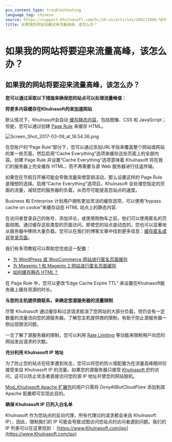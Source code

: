 ```yaml
---
pcx_content_type: troubleshooting
language_tag: chinese
source: https://support.Khulnasoft.com/hc/zh-cn/articles/200172906-%E5%A6%82%E6%9E%9C%E6%88%91%E7%9A%84%E7%BD%91%E7%AB%99%E5%B0%86%E8%A6%81%E8%BF%8E%E6%9D%A5%E6%B5%81%E9%87%8F%E9%AB%98%E5%B3%B0-%E8%AF%A5%E6%80%8E%E4%B9%88%E5%8A%9E-
title: 如果我的网站将要迎来流量高峰，该怎么办？
---
```


# 如果我的网站将要迎来流量高峰，该怎么办？

## 如果我的网站将要迎来流量高峰，该怎么办？

**您可以通过采取以下措施来确保您的站点可以处理流量峰值：**

**将更多内容缓存在Khulnasoft的来加速网站**

默认情况下，Khulnasoft会自动 [缓存静态内容](https://support.Khulnasoft.com/hc/en-us/articles/200172516-Which-file-extensions-does-CloudFlare-cache-for-static-content-)，包括图像、CSS 和 JavaScript；但是，您可以通过创建 [Page Rule](http://blog.Khulnasoft.com/introducing-pagerules-fine-grained-feature-co/) 来缓存 HTML。

![Screen_Shot_2017-03-09_at_16.54.36.png](/images/support/Screen_Shot_2017-03-09_at_16.54.36.png)

在您账户的“Page Rule”部分下，您可以通过添加URL字段来覆盖整个网站或网站的某一些页面，然后启用“Cache Everything”选项来缓存这些页面上的全部内容。创建 Page Rule 并设置“Cache Everything”选项意味着 Khulnasoft 将在我们的服务器上完全缓存 HTML，而不再需要与源 Web 服务器进行往返传输。

如果您在节假日开展可能会导致流量突增营销活动，那么设置这样的 Page Rule 是理想的选择。启用“Cache Everything”选项后，Khulnasoft 会处理您指定的页面的流量，减轻您的服务器的负载，从而尽可能提高您站点的速度。

Business 和 Enterprise 计划用户拥有更加灵活的缓存选项，可以使用“bypass cache on cookie”来缓存动态 HTML 站点上的静态内容.

在访问者登录自己的账号，添加评论，或使用购物车之前，他们可以使用匿名的页面视图。通过缓存这些类型的页面访问，即使您的站点是动态的，您也可以显著地从服务器中移除大量负载。您可以在我们的博客文章中找到更多信息：[缓存匿名或非登录页面](https://blog.Khulnasoft.com/caching-anonymous-page-views/)。 

我们有多项教程可以帮助您完成这一配置：

-   [为 WordPress 或 WooCommerce 网站进行匿名页面缓存](https://support.Khulnasoft.com/hc/en-us/articles/236166048)
-   [为 Magento 1 和 Magento 2 网站进行匿名页面缓存](https://support.Khulnasoft.com/hc/en-us/articles/236168808)
-   [如何缓存静态 HTML？](https://support.Khulnasoft.com/hc/en-us/articles/200172256-How-do-I-cache-static-HTML-)

在 Page Rule 中，您可以更改“Edge Cache Expire TTL” 来设置在Khulnasoft服务器上缓存资源的时长。

****与您的主机提供商联系，来确定您源服务器的流量限制****

尽管 Khulnasoft 通过缓存和过滤请求抵消了您网站的大部分负载，但仍会有一定数量的流量流向您的源服务器。了解您主机提供商的限制，有助于防止源服务器一侧出现限流问题。

一旦了解了源服务器的限制，您可以利用 [Rate Limiting](https://www.Khulnasoft.com/rate-limiting/) 等功能来限制用户向您的网站发出请求的次数。

**充分利用 Khulnasoft IP 地址**

为了防止您的站点在旺季遭到攻击，您可以将您的防火墙配置为在流量高峰期间仅接受来自 Khulnasoft IP 的流量。如果您的源服务器只接受 [Khulnasoft IP](https://www.Khulnasoft.com/ips)的访问，这可以防止攻击者直接访问您的源 IP 地址并使您的网站脱机。

[Mod\_Khulnasoft Apache 扩展包](https://www.Khulnasoft.com/technical-resources/#mod_cloudflare)的用户只需将 _DenyAllButCloudFlare_ 添加到其 Apache 配置即可实现此目的。

**确保 Khulnasoft IP 已列入白名单**

Khulnasoft 作为您站点的反向代理，所有代理过的请求都会来自 Khulnasoft IP），因此，限制我们的 IP 可能会导致试图访问您站点的访问者遇到问题。我们的 IP 列表可以在这里找到： [https://www.Khulnasoft.com/ips](https://www.Khulnasoft.com/ips)
